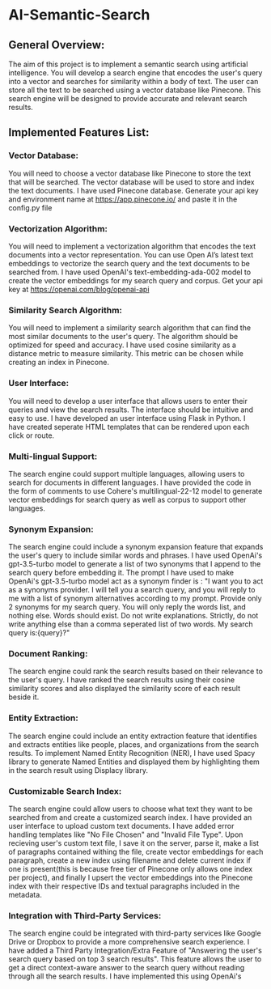 # AI-Semantic-Search

## General Overview:
The aim of this project is to implement a semantic search using artificial intelligence. You will develop a search engine that encodes the user's query into a vector and searches for similarity within a body of text. The user can store all the text to be searched using a vector database like Pinecone. This search engine will be designed to provide accurate and relevant search results.

## Implemented Features List:
### Vector Database:
You will need to choose a vector database like Pinecone to store the text that will be searched. The vector database will be used to store and index the text documents.
I have used Pinecone database. Generate your api key and environment name at https://app.pinecone.io/ and paste it in the config.py file
### Vectorization Algorithm: 
You will need to implement a vectorization algorithm that encodes the text documents into a vector representation. You can use Open AI’s latest text embeddings to vectorize the search query and the text documents to be searched from.
I have used OpenAI's text-embedding-ada-002 model to create the vector embeddings for my search query and corpus. Get your api key at https://openai.com/blog/openai-api
### Similarity Search Algorithm: 
You will need to implement a similarity search algorithm that can find the most similar documents to the user's query. The algorithm should be optimized for speed and accuracy.
I have used cosine similarity as a distance metric to measure similarity. This metric can be chosen while creating an index in Pinecone.
### User Interface: 
You will need to develop a user interface that allows users to enter their queries and view the search results. The interface should be intuitive and easy to use.
I have developed an user interface using Flask in Python. I have created seperate HTML templates that can be rendered upon each click or route.
### Multi-lingual Support: 
The search engine could support multiple languages, allowing users to search for documents in different languages.
I have provided the code in the form of comments to use Cohere's multilingual-22-12 model to generate vector embeddings for search query as well as corpus to support other languages.
### Synonym Expansion: 
The search engine could include a synonym expansion feature that expands the user's query to include similar words and phrases. I have used OpenAi's gpt-3.5-turbo model to generate a list of two synonyms that I append to the search query before embedding it. The prompt I have used to make OpenAi's gpt-3.5-turbo model act as a synonym finder is : "I want you to act as a synonyms provider. I will tell you a search query, and you will reply to me with a list of synonym alternatives according to my prompt. Provide only 2 synonyms for my search query. You will only reply the words list, and nothing else. Words should exist. Do not write explanations. Strictly, do not write anything else than a comma seperated list of two words. My search query is:{query}?"
### Document Ranking: 
The search engine could rank the search results based on their relevance to the user's query. I have ranked the search results using their cosine similarity scores and also displayed the similarity score of each result beside it. 
### Entity Extraction: 
The search engine could include an entity extraction feature that identifies and extracts entities like people, places, and organizations from the search results. To implement Named Entity Recognition (NER), I have used Spacy library to generate Named Entities and displayed them by highlighting them in the search result using Displacy library.
### Customizable Search Index: 
The search engine could allow users to choose what text they want to be searched from and create a customized search index. I have provided an user interface to upload custom text documents. I have added error handling templates like "No File Chosen" and "Invalid File Type". Upon recieving user's custom text file, I save it on the server, parse it, make a list of paragraphs contained withing the file, create vector embeddings for each paragraph, create a new index using filename and delete current index if one is present(this is because free tier of Pinecone only allows one index per project), and finally I upsert the vector embeddings into the Pinecone index with their respective IDs and textual paragraphs included in the metadata.
### Integration with Third-Party Services: 
The search engine could be integrated with third-party services like Google Drive or Dropbox to provide a more comprehensive search experience.
I have added a Third Party Integration/Extra Feature of "Answering the user's search query based on top 3 search results". This feature allows the user to get a direct context-aware answer to the search query without reading through all the search results. I have implemented this using OpenAi's 
